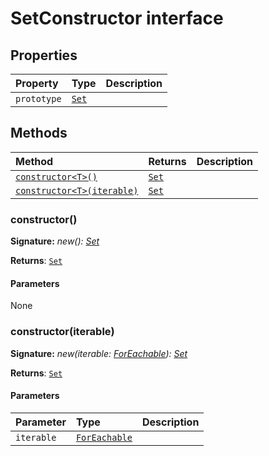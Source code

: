 # SetConstructor interface










## Properties

| Property	   | Type	| Description|
|:-------------|:-------|:-----------|
|`prototype`      | [`Set`]()<any> |  |




## Methods

| Method	   |  Returns	| Description|
|:-------------|:-------|:-----------|
|[`constructor<T>()`](#constructor<t>)      | [`Set`]()<T> |  |
|[`constructor<T>(iterable)`](#constructor<t>iterable)      | [`Set`]()<T> |  |




### constructor<T>()



**Signature:** _new<T>(): [Set](../es6-collections/set.md)<T>_

**Returns**: [`Set`]()<T>



#### Parameters
None


### constructor<T>(iterable)



**Signature:** _new<T>(iterable: [ForEachable](../es6-collections/foreachable.md)<T>): [Set](../es6-collections/set.md)<T>_

**Returns**: [`Set`]()<T>



#### Parameters


| Parameter	   | Type    | Description |
|:-------------|:---------------|:------------|
| `iterable`    | [`ForEachable`]()<T> |  |

